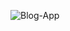 ![Blog-App](https://user-images.githubusercontent.com/79536194/184549790-a7fbafa6-601e-445a-a774-625621670c57.png)
